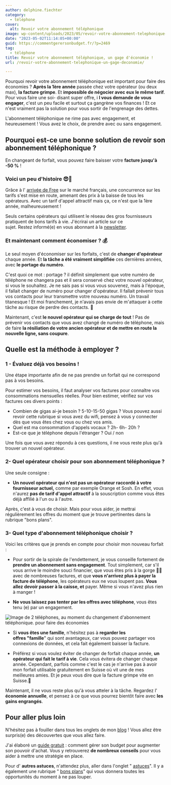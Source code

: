 ```yaml
---
author: delphine.fiechter
category:
  - téléphone
cover:
  alt: Revoir votre abonnement téléphonique
image: wp-content/uploads/2023/05/revoir-votre-abonnement-telephonique-2.png
date: "2023-05-02T11:14:05+00:00"
guid: https://commentgerersonbudget.fr/?p=2469
tag:
  - téléphone
title: Revoir votre abonnement téléphonique, un gage d'économie !
url: /revoir-votre-abonnement-telephonique-un-gage-deconomie/

---
```

Pourquoi revoir votre abonnement téléphonique est important pour faire des économies ? **Après la 1ère année** passée chez votre opérateur (ou deux max), **la facture grimpe**. Et **impossible de négocier avec eux le même tarif**. Pour vous faire une soi- disant super offre, i **l vous demande de vous engager**, c'est un peu facile et surtout ça gangrène vos finances ! Et ce n'est vraiment pas la solution pour vous sortir de l'engrenage des dettes.

L'abonnement téléphonique ne rime pas avec engagement, et heureusement ! Vous avez le choix, de prendre avec ou sans engagement.

## Pourquoi est-ce une bonne solution de revoir son abonnement téléphonique ?

En changeant de forfait, vous pouvez faire baisser votre **facture jusqu'à -50 %** !

### Voici un peu d'histoire 😎🛞

Grâce à l' [arrivée de Free](https://www.cairn.info/revue-d-economie-politique-2014-3-page-409.htm#:~:text=Le%20march%C3%A9%20%C3%A9tait%20domin%C3%A9%20par,lanc%C3%A9%20commercialement%20en%20janvier%202012. "arrivée de Free ") sur le marché français, une concurrence sur les tarifs s'est mise en route, amenant des prix à la baisse de tous les opérateurs. Avec un tarif d'appel attractif mais ça, ce n'est que la 1ère année, malheureusement !

Seuls certains opérateurs qui utilisent le réseau des gros fournisseurs pratiquent de bons tarifs à vie. J'écrirai un article sur ce sujet. Restez informé(e) en vous abonnant à la [newsletter](https://commentgerersonbudget.fr/s-abonner-a-la-newsletter/ "S’abonner à la Newsletter").

### Et maintenant comment économiser ? 💰

Le seul moyen d'économiser sur les forfaits, c'est de **changer d'opérateur** chaque année. Et **la tâche a été vraiment simplifiée** ces dernières années, avec **le portage du numéro**.

C'est quoi ce mot : portage ? il définit simplement que votre numéro de téléphone ne changera pas et il sera conservé chez votre nouvel opérateur, si vous le souhaitez. Je ne sais pas si vous vous souvenez, mais à l'époque, il fallait changer de numéro pour changer d'opérateur. Il fallait prévenir tous vos contacts pour leur transmettre votre nouveau numéro. Un travail titanesque ! Et moi franchement, je n'avais pas envie de m'attaquer à cette tâche au risque de perdre des contacts. 🤔

Maintenant, c'est **le nouvel opérateur qui se charge de tout** ! Pas de prévenir vos contacts que vous avez changé de numéro de téléphone, mais de faire **la résiliation de votre ancien opérateur et de mettre en route la nouvelle ligne, sans coupure**.

## Quelle est la méthode à employer ?

### 1 - Évaluez déjà vos besoins !

Une étape importante afin de ne pas prendre un forfait qui ne correspond pas à vos besoins.

Pour estimer vos besoins, il faut analyser vos factures pour connaître vos consommations mensuelles réelles. Pour bien estimer, vérifiez sur vos factures ces divers points :

- Combien de gigas ai-je besoin ? 5-10-15-50 gigas ? Vous pouvez aussi revoir cette rubrique si vous avez du wifi, pensez à vous y connecter dès que vous êtes chez vous ou chez vos amis.
- Quel est ma consommation d'appels vocaux ? 2h- 6h- 20h ?
- Est-ce que je téléphone depuis l'étranger ? Oui / non

Une fois que vous avez répondu à ces questions, il ne vous reste plus qu'à trouver un nouvel opérateur.

### 2- Quel opérateur choisir pour son abonnement téléphonique ?

Une seule consigne :

- **Un nouvel opérateur qui n'est pas un opérateur raccordé à votre fournisseur actuel,** comme par exemple Orange et Sosh. En effet, vous n'aurez **pas de tarif d'appel attractif** à la souscription comme vous êtes déjà affilié à l'un ou à l'autre.

Après, c'est à vous de choisir. Mais pour vous aider, je mettrai régulièrement les offres du moment que je trouve pertinentes dans la rubrique "bons plans".

### 3- Quel type d'abonnement téléphonique choisir ?

Voici les critères que je prends en compte pour choisir mon nouveau forfait :

- Pour sortir de la spirale de l'endettement, je vous conseille fortement de **prendre un abonnement sans engagement**. Tout simplement, car s'il vous arrive le moindre souci financier, que vous êtes pris à la gorge 😶‍🌫️avec de nombreuses factures, et que **vous n'arrivez plus à payer la facture de téléphone**, les opérateurs eux ne vous loupent pas. **Vous allez devoir passer à la caisse, et** payer. Même si vous n'avez plus rien à manger !

- **Ne vous laissez pas tenter par les offres avec téléphone**, vous êtes tenu (e) par un engagement.

![Image de 2 téléphones, au moment du changement d'abonnement téléphonique. pour faire des économies](https://commentgerersonbudget.fr/wp-content/uploads/2023/05/changer-de-mobile-1024x892.png)

- Si **vous êtes une famille**, n'hésitez pas à **regarder les offres "famille**" qui sont avantageux, car vous pouvez partager vos connexions de données, et cela fait également baisser la facture.

- Préférez si vous voulez éviter de changer de forfait chaque année, **un opérateur qui fait le tarif à vie**. Cela vous évitera de changer chaque année. Cependant, parfois comme c'est le cas je n'arrive pas à avoir mon forfait utilisable gratuitement en Suisse où vit une de mes meilleures amies. Et je peux vous dire que la facture grimpe vite en Suisse.🧗

Maintenant, il ne vous reste plus qu'à vous atteler à la tâche. Regardez l' **économie annuelle**, et pensez à ce que vous pourrez bientôt faire avec **les gains engrangés**.

## Pour aller plus loin

N'hésitez pas à fouiller dans tous les onglets de mon [blog](http://commentgerersonbudget.fr "") ! Vous allez être surpris(e) des découvertes que vous allez faire.

J'ai élaboré un [guide gratuit](https://commentgerersonbudget.fr/guide-joindre-les-deux-bouts/ "Joindre les deux bouts, pour vous un challenge ?") : comment gérer son budget pour augmenter son pouvoir d'achat. Vous y retrouverez **de nombreux conseils** pour vous aider à mettre une stratégie en place.

Pour d' **autres astuces**, n'attendez plus, aller dans l'onglet " [astuces](https://commentgerersonbudget.fr/sujet/astuces/)". Il y a également une rubrique " [bons plans](https://commentgerersonbudget.fr/sujet/bons-plans/ "bons plans")" qui vous donnera toutes les opportunités du moment à ne pas louper.
